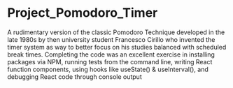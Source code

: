 # Project_Pomodoro_Timer
A rudimentary version of the classic Pomodoro Technique developed in the late 1980s by then university student Francesco Cirillo who invented the timer system as way to better focus on his studies balanced with scheduled break times. Completing the code was an excellent exercise in installing packages via NPM, running tests from the command line, writing React function components, using hooks like useState() & useInterval(), and debugging React code through console output
